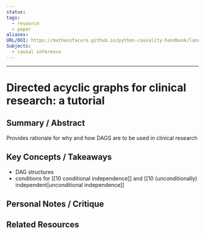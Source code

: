 ```yaml
---
status: 
tags:
  - resource
  - paper
aliases: 
URL/DOI: https://matheusfacure.github.io/python-causality-handbook/landing-page.html
Subjects:
  - causal inference
---
```

---
# Directed acyclic graphs for clinical research: a tutorial 

## Summary / Abstract
Provides rationale for why and how DAGS are to be used in clinical research 
## Key Concepts / Takeaways
- DAG structures 
- conditions for [[10 conditional independence]] and [[10 (unconditionally) independent|unconditional independence]]

## Personal Notes / Critique

## Related Resources

